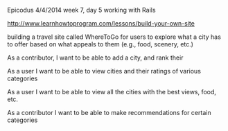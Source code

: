 Epicodus
4/4/2014
week 7, day 5
working with Rails

http://www.learnhowtoprogram.com/lessons/build-your-own-site

building a travel site called WhereToGo for users to explore what a city has to offer based on what appeals to them (e.g., food, scenery, etc.)

As a contributor, I want to be able to add a city, and rank their

As a user I want to be able to view cities and their ratings of various categories

As a user I want to be able to view all the cities with the best views, food, etc.

As a contributor I want to be able to make recommendations for certain categories
